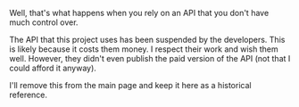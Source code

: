 Well, that's what happens when you rely on an API that you don't have much control over.

The API that this project uses has been suspended by the developers. This is likely because it costs them money. I respect their work and wish them well. However, they didn't even publish the paid version of the API (not that I could afford it anyway).

I'll remove this from the main page and keep it here as a historical reference.
